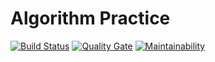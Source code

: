 # Algorithm Practice
[![Build Status](https://travis-ci.org/prathameshtajane/java-coding-practice.svg?branch=master)](https://travis-ci.org/prathameshtajane/java-coding-practice) [![Quality Gate](https://sonarcloud.io/api/project_badges/measure?project=prathameshtajane_java-coding-practice&metric=alert_status)](https://sonarcloud.io/dashboard?id=solutions.algorithms%3AjavaCodingChallenges) [![Maintainability](https://sonarcloud.io/api/project_badges/measure?project=prathameshtajane_java-coding-practice&metric=sqale_rating)](https://sonarcloud.io/dashboard?id=solutions.algorithms%3AjavaCodingChallenges)
